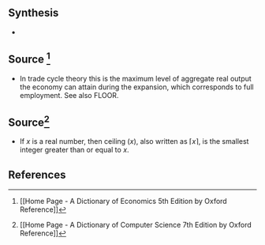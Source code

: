 ## Synthesis
- 
## Source [^1]
- In trade cycle theory this is the maximum level of aggregate real output the economy can attain during the expansion, which corresponds to full employment. See also FLOOR.

## Source[^2]
- If $x$ is a real number, then ceiling $(x)$, also written as $\lceil x\rceil$, is the smallest integer greater than or equal to $x$.
## References

[^1]: [[Home Page - A Dictionary of Economics 5th Edition by Oxford Reference]]
[^2]: [[Home Page - A Dictionary of Computer Science 7th Edition by Oxford Reference]]